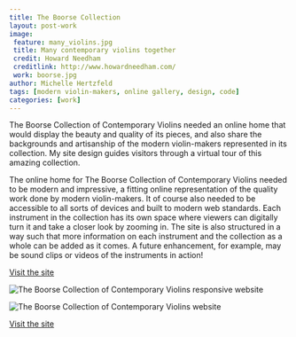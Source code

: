 ```yaml
---
title: The Boorse Collection
layout: post-work
image:
 feature: many_violins.jpg
 title: Many contemporary violins together
 credit: Howard Needham
 creditlink: http://www.howardneedham.com/
 work: boorse.jpg
author: Michelle Hertzfeld
tags: [modern violin-makers, online gallery, design, code]
categories: [work]
---
```

The Boorse Collection of Contemporary Violins needed an online home that would display the beauty and quality of its pieces, and also share the backgrounds and artisanship of the modern violin-makers represented in its collection. My site design guides visitors through a virtual tour of this amazing collection.<!--more-->

The online home for The Boorse Collection of Contemporary Violins needed to be modern and impressive, a fitting online representation of the quality work done by modern violin-makers. It of course also needed to be accessible to all sorts of devices and built to modern web standards. Each instrument in the collection has its own space where viewers can digitally turn it and take a closer look by zooming in. The site is also structured in a way such that more information on each instrument and the collection as a whole can be added as it comes. A future enhancement, for example, may be sound clips or videos of the instruments in action!

[Visit the site](http://www.boorsecollection.com/)

![The Boorse Collection of Contemporary Violins responsive website](https://meiqimichelle.github.io/mhertzfeld/img/boorse_responsive.jpg)

![The Boorse Collection of Contemporary Violins website](https://meiqimichelle.github.io/mhertzfeld/img/boorse_site.jpg)

 [Visit the site](http://www.boorsecollection.com/)
